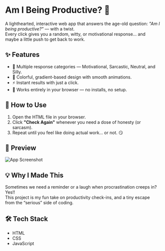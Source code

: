 # Am I Being Productive? 💭

A lighthearted, interactive web app that answers the age-old question: *"Am I being productive?"* — with a twist.  
Every click gives you a random, witty, or motivational response… and maybe a little push to get back to work.  

## ✨ Features
- 🎯 Multiple response categories — Motivational, Sarcastic, Neutral, and Silly.
- 🎨 Colorful, gradient-based design with smooth animations.
- ⚡ Instant results with just a click.
- 🖤 Works entirely in your browser — no installs, no setup.

## 🚀 How to Use
1. Open the HTML file in your browser.
2. Click **"Check Again"** whenever you need a dose of honesty (or sarcasm).
3. Repeat until you feel like doing actual work… or not. 😏

## 📸 Preview
![App Screenshot](screenshot.png)

## 💡 Why I Made This
Sometimes we need a reminder or a laugh when procrastination creeps in? Yes!!  
This project is my fun take on productivity check-ins, and a tiny escape from the “serious” side of coding.

## 🛠️ Tech Stack
- HTML
- CSS
- JavaScript
